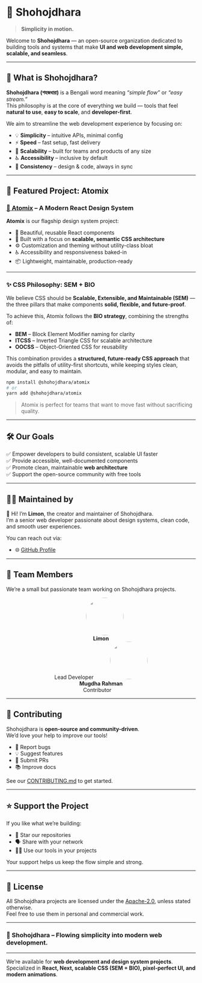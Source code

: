# 🌊 Shohojdhara

> **Simplicity in motion.**

Welcome to **Shohojdhara** — an open-source organization dedicated to building tools and systems that make **UI and web development simple, scalable, and seamless**.

---

## 🧠 What is Shohojdhara?

**Shohojdhara (শহজধারা)** is a Bengali word meaning _“simple flow”_ or _“easy stream.”_  
This philosophy is at the core of everything we build — tools that feel **natural to use**, **easy to scale**, and **developer-first**.

We aim to streamline the web development experience by focusing on:

- 💡 **Simplicity** – intuitive APIs, minimal config  
- ⚡ **Speed** – fast setup, fast delivery  
- 🧱 **Scalability** – built for teams and products of any size  
- ♿ **Accessibility** – inclusive by default  
- 🧭 **Consistency** – design & code, always in sync  

---

## 🧩 Featured Project: Atomix

### [🔗 Atomix](https://github.com/Shohojdhara/atomix) – A Modern React Design System

**Atomix** is our flagship design system project:  
- 🎨 Beautiful, reusable React components  
- 🎯 Built with a focus on **scalable, semantic CSS architecture**  
- ⚙️ Customization and theming without utility-class bloat  
- ♿ Accessibility and responsiveness baked-in  
- 📦 Lightweight, maintainable, production-ready  

---

### ✨ CSS Philosophy: SEM + BIO

We believe CSS should be **Scalable, Extensible, and Maintainable (SEM)** — the three pillars that make components **solid, flexible, and future-proof**.  

To achieve this, Atomix follows the **BIO strategy**, combining the strengths of:  

- **BEM** – Block Element Modifier naming for clarity  
- **ITCSS** – Inverted Triangle CSS for scalable architecture  
- **OOCSS** – Object-Oriented CSS for reusability  

This combination provides a **structured, future-ready CSS approach** that avoids the pitfalls of utility-first shortcuts, while keeping styles clean, modular, and easy to maintain.


```bash
npm install @shohojdhara/atomix
# or
yarn add @shohojdhara/atomix
```

> Atomix is perfect for teams that want to move fast without sacrificing quality.

---

## 🛠 Our Goals

✅ Empower developers to build consistent, scalable UI faster  
✅ Provide accessible, well-documented components  
✅ Promote clean, maintainable **web architecture**  
✅ Support the open-source community with free tools

---

## 🧑‍💻 Maintained by

👋 Hi! I’m **Limon**, the creator and maintainer of Shohojdhara.  
I’m a senior web developer passionate about design systems, clean code, and smooth user experiences.

You can reach out via:  
- 🌐 [GitHub Profile](https://github.com/liimonx)  

---

## 👥 Team Members

We’re a small but passionate team working on Shohojdhara projects.

<div align="center">
  <a href="https://github.com/liimonx" style="margin: 20px; text-decoration:none;">
    <img src="https://github.com/liimonx.png" width="100" height="100" style="border-radius:50%;" /><br/>
    <b>Limon</b><br/>
    Lead Developer
  </a>

  <a href="https://github.com/MugdhaRahman" style="margin: 20px; text-decoration:none;">
    <img src="https://github.com/MugdhaRahman.png" width="100" height="100" style="border-radius:50%;" /><br/>
    <b>Mugdha Rahman</b><br/>
    Contributor
  </a>
</div>

---

## 🤝 Contributing

Shohojdhara is **open-source and community-driven**.  
We’d love your help to improve our tools!

- 🐛 Report bugs  
- 💡 Suggest features  
- 🧪 Submit PRs  
- 📚 Improve docs

See our [CONTRIBUTING.md](https://github.com/Shohojdhara/atomix/blob/main/CONTRIBUTING.md) to get started.

---

## ⭐ Support the Project

If you like what we’re building:  
- 🌟 Star our repositories  
- 🗣️ Share with your network  
- 🧑‍💻 Use our tools in your projects

Your support helps us keep the flow simple and strong.

---

## 📜 License

All Shohojdhara projects are licensed under the [Apache-2.0](http://www.apache.org/licenses/LICENSE-2.0), unless stated otherwise.  
Feel free to use them in personal and commercial work.

---

### 🌊 Shohojdhara – Flowing simplicity into modern web development.

---

We’re available for **web development and design system projects**.  
Specialized in **React, Next, scalable CSS (SEM + BIO), pixel-perfect UI, and modern animations**.  